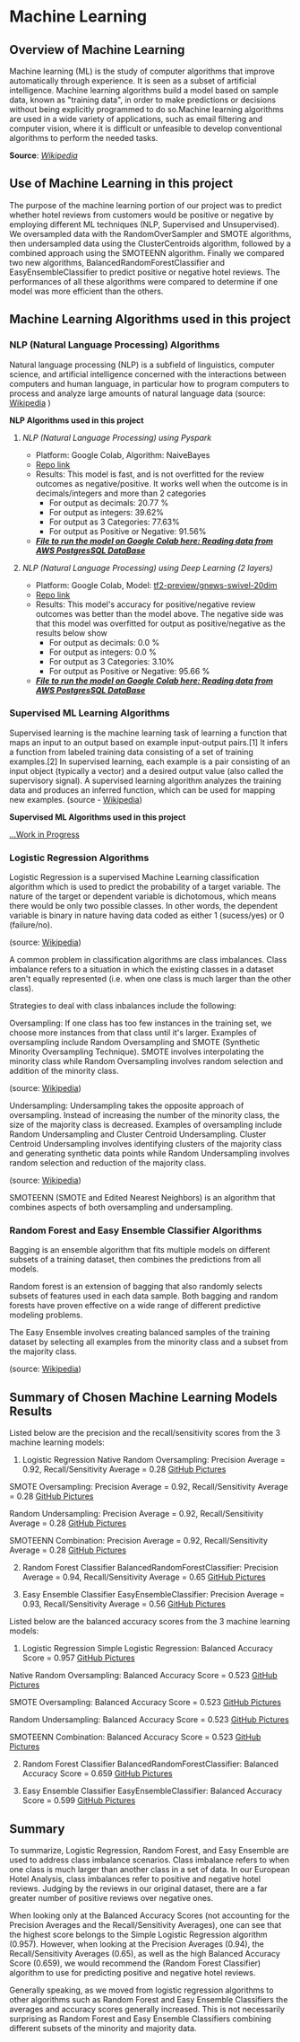 # Machine Learning

## Overview of Machine Learning
Machine learning (ML) is the study of computer algorithms that improve automatically through experience. It is seen as a subset of artificial intelligence. Machine learning algorithms build a model based on sample data, known as "training data", in order to make predictions or decisions without being explicitly programmed to do so.Machine learning algorithms are used in a wide variety of applications, such as email filtering and computer vision, where it is difficult or unfeasible to develop conventional algorithms to perform the needed tasks.

**Source**: [*Wikipedia*](https://en.wikipedia.org/wiki/Machine_learning)

## Use of Machine Learning in this project
The purpose of the machine learning portion of our project was to predict whether hotel reviews from customers would be positive or negative by employing different ML techniques (NLP, Supervised and Unsupervised). We oversampled data with the RandomOverSampler and SMOTE algorithms, then undersampled data using the ClusterCentroids algorithm, followed by a combined approach using the SMOTEENN algorithm.  Finally we compared two new algorithms, BalancedRandomForestClassifier and EasyEnsembleClassifier to predict positive or negative hotel reviews. The performances of all these algorithms were compared to determine if one model was more efficient than the others.

## Machine Learning Algorithms used in this project

### NLP (Natural Language Processing) Algorithms

Natural language processing (NLP) is a subfield of linguistics, computer science, and artificial intelligence concerned with the interactions between computers and human language, in particular how to program computers to process and analyze large amounts of natural language data (source: [Wikipedia](https://en.wikipedia.org/wiki/Natural_language_processing) )

**NLP Algorithms used in this project**

1) *NLP (Natural Language Processing) using Pyspark*
    - Platform: Google Colab, Algorithm: NaiveBayes
     - [Repo link](https://github.com/JagpreetBath/European_Hotel_Analysis/tree/main/MachineLearning/ML_NLP_PySpark)
     - Results: This model is fast, and is not overfitted for the review outcomes as negative/positive. It works well when the outcome is in decimals/integers and more than 2 categories
        - For output as decimals: 20.77 %
        - For output as integers: 39.62%
        - For output as 3 Categories: 77.63%
        - For output as Positive or Negative: 91.56%
    - [***File to run the model on Google Colab here: Reading data from AWS PostgresSQL DataBase***](https://github.com/JagpreetBath/European_Hotel_Analysis/tree/main/MachineLearning/ML_NLP_PySpark/Step10_Final_PySpark_NLP_reading_from_RDS.ipynb)



2) *NLP (Natural Language Processing) using Deep Learning (2 layers)*
    - Platform: Google Colab, Model: [tf2-preview/gnews-swivel-20dim](https://tfhub.dev/google/tf2-preview/gnews-swivel-20dim/1)
    - [Repo link](https://github.com/JagpreetBath/European_Hotel_Analysis/tree/main/MachineLearning/ML_NLP_DeepLearning)
    - Results: This model's accuracy for positive/negative review outcomes was better than the model above. The negative side was that this model was overfitted for output as positive/negative as the results below show
        - For output as decimals: 0.0 %
        - For output as integers: 0.0 %
        - For output as 3 Categories: 3.10%
        - For output as Positive or Negative: 95.66 %
    - [***File to run the model on Google Colab here: Reading data from AWS PostgresSQL DataBase***](https://github.com/JagpreetBath/European_Hotel_Analysis/blob/main/MachineLearning/ML_NLP_DeepLearning/Step4_NLP_DL_Review_Pos_Neg_Format.ipynb)

### Supervised ML Learning Algorithms

Supervised learning is the machine learning task of learning a function that maps an input to an output based on example input-output pairs.[1] It infers a function from labeled training data consisting of a set of training examples.[2] In supervised learning, each example is a pair consisting of an input object (typically a vector) and a desired output value (also called the supervisory signal). A supervised learning algorithm analyzes the training data and produces an inferred function, which can be used for mapping new examples. (source - [Wikipedia](https://en.wikipedia.org/wiki/Supervised_learning))

**Supervised ML Algorithms used in this project**

[...Work in Progress](https://github.com/JagpreetBath/European_Hotel_Analysis/tree/main/MachineLearning/ML_Supervised)

### Logistic Regression Algorithms

Logistic Regression is a supervised Machine Learning classification algorithm which is used to predict the probability of a target variable.  The nature of the target or dependent variable is dichotomous, which means there would be only two possible classes.  In other words, the dependent variable is binary in nature having data coded as either 1 (sucess/yes) or 0 (failure/no). 

(source: [Wikipedia](https://www.tutorialspoint.com/machine_learning_with_python/machine_learning_with_python_classification_algorithms_logistic_regression.htm))

A common problem in classification algorithms are class imbalances.  Class imbalance refers to a situation in which the existing classes in a dataset aren't equally represented (i.e. when one class is much larger than the other class).  

Strategies to deal with class inbalances include the following:

Oversampling: If one class has too few instances in the training set, we choose more instances from that class until it's larger.  Examples of oversampling include Random Oversampling and SMOTE (Synthetic Minority Oversampling Technique).  SMOTE involves interpolating the minority class while Random Oversampling involves random selection and addition of the minority class.

(source: [Wikipedia](https://bootcampspot.instructure.com/courses/193/pages/17-dot-10-dot-1-oversampling?module_item_id=102452))

Undersampling: Undersampling takes the opposite approach of oversampling. Instead of increasing the number of the minority class, the size of the majority class is decreased.  Examples of oversampling include Random Undersampling and Cluster Centroid Undersampling.  Cluster Centroid Undersampling involves identifying clusters of the majority class and generating synthetic data points while Random Undersampling involves random selection and reduction of the majority class.

(source: [Wikipedia](https://bootcampspot.instructure.com/courses/193/pages/17-dot-10-dot-2-undersampling?module_item_id=102454))

SMOTEENN (SMOTE and Edited Nearest Neighbors) is an algorithm that combines aspects of both oversampling and undersampling.  

### Random Forest and Easy Ensemble Classifier Algorithms

Bagging is an ensemble algorithm that fits multiple models on different subsets of a training dataset, then combines the predictions from all models.

Random forest is an extension of bagging that also randomly selects subsets of features used in each data sample. Both bagging and random forests have proven effective on a wide range of different predictive modeling problems.

The Easy Ensemble involves creating balanced samples of the training dataset by selecting all examples from the minority class and a subset from the majority class.

(source: [Wikipedia](https://machinelearningmastery.com/bagging-and-random-forest-for-imbalanced-classification/))

## Summary of Chosen Machine Learning Models Results

Listed below are the precision and the recall/sensitivity scores from the 3 machine learning models:  

1) Logistic Regression
Native Random Oversampling: Precision Average = 0.92, Recall/Sensitivity Average = 0.28
[GitHub Pictures](https://github.com/JagpreetBath/European_Hotel_Analysis/blob/main/MachineLearning/ML_Supervised/ML_Random_Oversampling.ipynb)

SMOTE Oversampling: Precision Average = 0.92, Recall/Sensitivity Average = 0.28
[GitHub Pictures](https://github.com/JagpreetBath/European_Hotel_Analysis/blob/main/MachineLearning/ML_Supervised/ML_SMOTE_Oversampling.ipynb)

Random Undersampling: Precision Average = 0.92, Recall/Sensitivity Average = 0.28
[GitHub Pictures](https://github.com/JagpreetBath/European_Hotel_Analysis/blob/main/MachineLearning/ML_Supervised/ML_Random_Undersampling.ipynb)

SMOTEENN Combination: Precision Average = 0.92, Recall/Sensitivity Average = 0.28
[GitHub Pictures](https://github.com/JagpreetBath/European_Hotel_Analysis/blob/main/MachineLearning/ML_Supervised/ML_Combination_Sampling_With_SMOTEEN.ipynb)

2) Random Forest Classifier
BalancedRandomForestClassifier: Precision Average = 0.94, Recall/Sensitivity Average = 0.65
[GitHub Pictures](https://github.com/JagpreetBath/European_Hotel_Analysis/blob/main/MachineLearning/ML_Supervised/ML_Random_Forest_and_Easy_Ensemble_Classifier.ipynb)

3) Easy Ensemble Classifier
EasyEnsembleClassifier: Precision Average = 0.93, Recall/Sensitivity Average = 0.56
[GitHub Pictures](https://github.com/JagpreetBath/European_Hotel_Analysis/blob/main/MachineLearning/ML_Supervised/ML_Random_Forest_and_Easy_Ensemble_Classifier.ipynb)

Listed below are the balanced accuracy scores from the 3 machine learning models:

1) Logistic Regression
Simple Logistic Regression: Balanced Accuracy Score = 0.957
[GitHub Pictures]()

Native Random Oversampling: Balanced Accuracy Score = 0.523
[GitHub Pictures](https://github.com/JagpreetBath/European_Hotel_Analysis/blob/main/MachineLearning/ML_Supervised/ML_Random_Oversampling.ipynb)

SMOTE Oversampling: Balanced Accuracy Score = 0.523
[GitHub Pictures](https://github.com/JagpreetBath/European_Hotel_Analysis/blob/main/MachineLearning/ML_Supervised/ML_SMOTE_Oversampling.ipynb)

Random Undersampling: Balanced Accuracy Score = 0.523
[GitHub Pictures](https://github.com/JagpreetBath/European_Hotel_Analysis/blob/main/MachineLearning/ML_Supervised/ML_Random_Undersampling.ipynb)

SMOTEENN Combination: Balanced Accuracy Score = 0.523
[GitHub Pictures](https://github.com/JagpreetBath/European_Hotel_Analysis/blob/main/MachineLearning/ML_Supervised/ML_Combination_Sampling_With_SMOTEEN.ipynb)

2) Random Forest Classifier
BalancedRandomForestClassifier: Balanced Accuracy Score = 0.659
[GitHub Pictures](https://github.com/JagpreetBath/European_Hotel_Analysis/blob/main/MachineLearning/ML_Supervised/ML_Random_Forest_and_Easy_Ensemble_Classifier.ipynb)

3) Easy Ensemble Classifier
EasyEnsembleClassifier: Balanced Accuracy Score = 0.599
[GitHub Pictures](https://github.com/JagpreetBath/European_Hotel_Analysis/blob/main/MachineLearning/ML_Supervised/ML_Random_Forest_and_Easy_Ensemble_Classifier.ipynb)

## Summary

To summarize, Logistic Regression, Random Forest, and Easy Ensemble are used to address class imbalance scenarios.  Class imbalance refers to when one class is much larger than another class in a set of data.  In our European Hotel Analysis, class imbalances refer to positive and negative hotel reviews.  Judging by the reviews in our original dataset, there are a far greater number of positive reviews over negative ones.

When looking only at the Balanced Accuracy Scores (not accounting for the Precision Averages and the Recall/Sensitivity Averages), one can see that the highest score belongs to the Simple Logistic Regression algorithm (0.957).  However, when looking at the Precision Averages (0.94), the Recall/Sensitivity Averages (0.65), as well as the high Balanced Accuracy Score (0.659), we would recommend the (Random Forest Classifier) algorithm to use for predicting positive and negative hotel reviews.

Generally speaking, as we moved from logistic regression algorithms to other algorithms such as Random Forest and Easy Ensemble Classifiers the averages and accuracy scores generally increased.  This is not necessarily surprising as Random Forest and Easy Ensemble Classifiers combining different subsets of the minority and majority data.